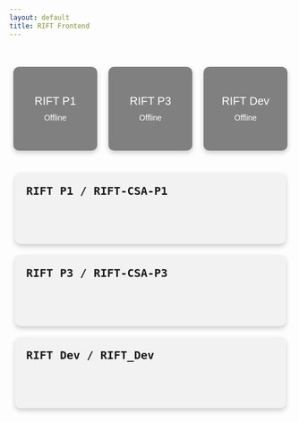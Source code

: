 ```yaml
---
layout: default
title: RIFT Frontend
---
```


<style>
    .server-status {
        display: flex;
        justify-content: center;
        gap: 20px;
        margin-top: 50px;
    }

    .server {
        width: 150px;
        height: 150px;
        background-color: grey;
        border-radius: 10px;
        display: flex;
        align-items: center;
        justify-content: center;
        flex-direction: column;
        color: white;
        font-family: Arial, sans-serif;
        box-shadow: 0 4px 8px rgba(0,0,0,0.2);
        position: relative; /* For absolute positioning of status icon */
    }

    .server-name {
        font-size: 20px;
        margin-bottom: 10px;
    }

    .status-icon {
        height: 20px;
        width: 20px;
        border-radius: 50%;
        display: inline-block;
        position: absolute;
        top: 10px;
        right: 10px;
    }

    .online {
        background-color: #28a745;
    }

    .offline {
        background-color: #dc3545;
    }

    .maintenance {
        background-color: #ffc107;
    }

    .details-container {
        display: flex;
        flex-direction: row;
        justify-content: space-around;
        flex-wrap: wrap;
        margin-top: 30px;
    }

    .server-card {
        background-color: #f2f2f2;
        border-radius: 10px;
        box-shadow: 0 4px 8px rgba(0,0,0,0.2);
        padding: 20px;
        margin: 10px;
        width: 800px;
        font-family: monospace;
    }

    .server-title {
        font-size: 20px;
        font-weight: bold;
        margin-bottom: 15px;
    }

    .server-stats {
        white-space: pre-wrap;
        word-break: break-word;
    }
</style>

<body>

<div class="server-status">
    <div class="server">
        <span class="status-icon" id="statusIconRiftP1"></span>
        <div class="server-name">RIFT P1</div>
        <div class="server-status-text" id="statusTextRiftP1">Offline</div>
    </div>
    <div class="server">
        <span class="status-icon" id="statusIconRiftP3"></span>
        <div class="server-name">RIFT P3</div>
        <div class="server-status-text" id="statusTextRiftP3">Offline</div>
    </div>
    <div class="server">
        <span class="status-icon" id="statusIconRiftDev"></span>
        <div class="server-name">RIFT Dev</div>
        <div class="server-status-text" id="statusTextRiftDev">Offline</div>
    </div>
</div>

<div class="details-container">
    <div class="server-card">
        <div class="server-title" id="riftP1Title">RIFT P1 / RIFT-CSA-P1</div>
        <div class="server-stats" id="riftP1Stats">
            <!-- Stats will be filled here -->
        </div>
    </div>
    <div class="server-card">
        <div class="server-title" id="riftP3Title">RIFT P3 / RIFT-CSA-P3</div>
        <div class="server-stats" id="riftP3Stats">
            <!-- Stats will be filled here -->
        </div>
    </div>
    <div class="server-card">
        <div class="server-title" id="riftDevTitle">RIFT Dev / RIFT_Dev</div>
        <div class="server-stats" id="riftDevStats">
            <!-- Stats will be filled here -->
        </div>
    </div>
    <!-- Repeat for other servers as needed -->
</div>

</body>
<script>
    window.onload = function() {
        // Update server information immediately on page load
        updateServerInformation();

        // Then continue to update every 5 minutes
        setInterval(updateServerInformation, 300000); // 300000 milliseconds = 5 minutes
    };

    function updateServerInformation() {
        fetch('https://riftflask.stu.nighthawkcodingsociety.com/get-ec2-instances')
        .then(response => response.json())
        .then(data => {
            const instances = data.Reservations.flatMap(reservation => reservation.Instances);
            for (let instance of instances) {
                if (instance.InstanceId === 'i-019caecd05b459160') {
                    document.getElementById('riftP1Stats').innerHTML = formatInstanceData(instance);
                }
                if (instance.InstanceId === 'i-062cc156f36712677') {
                    document.getElementById('riftP3Stats').innerHTML = formatInstanceData(instance);
                }
                if (instance.InstanceId === 'i-07494ecf4435591be') {
                    document.getElementById('riftDevStats').innerHTML = formatInstanceData(instance);
                }
                updateServerStatus(instance);
                // Repeat for other instances
            }
        })
        .catch(error => {
            console.error('Error fetching EC2 instance data:', error);
        });
    }

    function formatInstanceData(instance) {
        const coreCount = instance.CpuOptions.CoreCount;
        const imageId = instance.ImageId;
        const instanceId = instance.InstanceId;
        const securityGroups = instance.SecurityGroups.map(group => `${group.GroupName} (${group.GroupId})`).join(', ');
        const platformDetails = instance.PlatformDetails;

        // Get current time in PST
        const pstTime = new Date().toLocaleString('en-US', { timeZone: 'America/Los_Angeles' });

        return `
            System information as of ${pstTime} (PST)

            Core Count: ${coreCount}
            Image ID: ${imageId}
            Instance ID: ${instanceId}
            Security Groups: ${securityGroups}
            Platform Details: ${platformDetails}

            AWS public IP: ${instance.PublicIpAddress || 'N/A'}
        `;
    }


    function updateServerStatus(instance) {
        let statusIconElement, statusTextElement;
        if (instance.InstanceId === 'i-019caecd05b459160') {
            statusIconElement = document.getElementById('statusIconRiftP1');
            statusTextElement = document.getElementById('statusTextRiftP1');
        }
        if (instance.InstanceId === 'i-062cc156f36712677') {
            statusIconElement = document.getElementById('statusIconRiftP3');
            statusTextElement = document.getElementById('statusTextRiftP3');
        }
        if (instance.InstanceId === 'i-07494ecf4435591be') {
            statusIconElement = document.getElementById('statusIconRiftDev');
            statusTextElement = document.getElementById('statusTextRiftDev');
        }
        // Repeat for other instances

        if (statusIconElement && statusTextElement) {
            if (instance.State.Name === 'running') {
                statusIconElement.className = 'status-icon online';
                statusTextElement.innerText = 'Online';
            } else {
                statusIconElement.className = 'status-icon offline';
                statusTextElement.innerText = 'Offline';
            }
        }
    }
</script>
